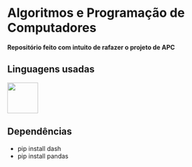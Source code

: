 # Algoritmos e Programação de Computadores


**Repositório feito com intuito de rafazer o projeto de APC**


## Linguagens usadas 

<img height="70" width="70" src="https://cdn.jsdelivr.net/gh/devicons/devicon/icons/python/python-original-wordmark.svg" />


## Dependências

 - pip install dash
 - pip install pandas 



